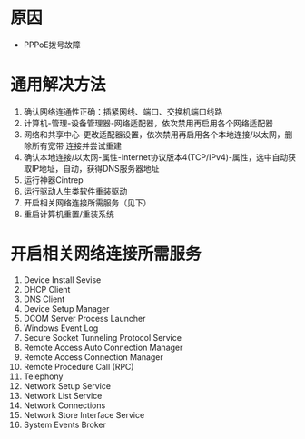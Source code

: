 <!-- TITLE: 故障 0 PPPoE错误通用解决方法 -->
<!-- SUBTITLE: 本错误属于移动、联通故障 -->

# 原因

- PPPoE拨号故障

# 通用解决方法

1. 确认网络连通性正确：插紧网线、端口、交换机端口线路
2. 计算机-管理-设备管理器-网络适配器，依次禁用再启用各个网络适配器
3. 网络和共享中心-更改适配器设置，依次禁用再启用各个本地连接/以太网，删除所有宽带 连接并尝试重建
4. 确认本地连接/以太网-属性-Internet协议版本4(TCP/IPv4)-属性，选中自动获取IP地址，自动，获得DNS服务器地址
5. 运行神器Cintrep
6. 运行驱动人生类软件重装驱动
7. 开启相关网络连接所需服务（见下）
8. 重启计算机重置/重装系统

# 开启相关网络连接所需服务

1. Device Install Sevise
2. DHCP Client
3. DNS Client
4. Device Setup Manager
5. DCOM Server Process Launcher
6. Windows Event Log
7. Secure Socket Tunneling Protocol Service
8. Remote Access Auto Connection Manager
9. Remote Access Connection Manager
10. Remote Procedure Call (RPC)
11. Telephony
12. Network Setup Service
13. Network List Service
14. Network Connections
15. Network Store Interface Service
16. System Events Broker
